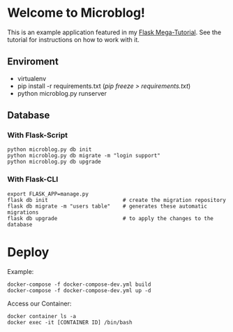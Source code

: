 # Welcome to Microblog!

This is an example application featured in my [Flask Mega-Tutorial](https://blog.miguelgrinberg.com/post/the-flask-mega-tutorial-part-i-hello-world). See the tutorial for instructions on how to work with it.

## Enviroment
- virtualenv
- pip install -r requirements.txt (*pip freeze > requirements.txt*)
- python microblog.py runserver


## **Database**
### With Flask-Script
```
python microblog.py db init
python microblog.py db migrate -m "login support"
python microblog.py db upgrade
```

### With Flask-CLI
```
export FLASK_APP=manage.py
flask db init                        # create the migration repository
flask db migrate -m "users table"    # generates these automatic migrations
flask db upgrade                     # to apply the changes to the database
```


# Deploy
Example:
```
docker-compose -f docker-compose-dev.yml build
docker-compose -f docker-compose-dev.yml up -d
```

Access our Container:
```
docker container ls -a
docker exec -it [CONTAINER ID] /bin/bash
```
